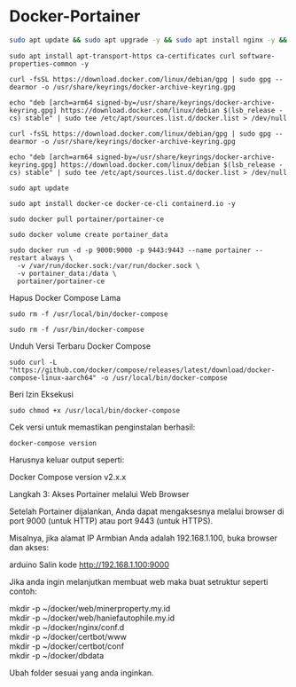 # Docker-Portainer
``` bash
sudo apt update && sudo apt upgrade -y && sudo apt install nginx -y && sudo apt install php php-fpm php-mysqli -y && sudo apt install mariadb-server mariadb-client -y && sudo apt install phpmyadmin -y && sudo apt install vsftpd -y
```
```
sudo apt install apt-transport-https ca-certificates curl software-properties-common -y
```
```
curl -fsSL https://download.docker.com/linux/debian/gpg | sudo gpg --dearmor -o /usr/share/keyrings/docker-archive-keyring.gpg
```
```
echo "deb [arch=arm64 signed-by=/usr/share/keyrings/docker-archive-keyring.gpg] https://download.docker.com/linux/debian $(lsb_release -cs) stable" | sudo tee /etc/apt/sources.list.d/docker.list > /dev/null
```
```
curl -fsSL https://download.docker.com/linux/debian/gpg | sudo gpg --dearmor -o /usr/share/keyrings/docker-archive-keyring.gpg
```
```
echo "deb [arch=arm64 signed-by=/usr/share/keyrings/docker-archive-keyring.gpg] https://download.docker.com/linux/debian $(lsb_release -cs) stable" | sudo tee /etc/apt/sources.list.d/docker.list > /dev/null
```
```
sudo apt update
```
```
sudo apt install docker-ce docker-ce-cli containerd.io -y
```
```
sudo docker pull portainer/portainer-ce
```
```
sudo docker volume create portainer_data
```
```
sudo docker run -d -p 9000:9000 -p 9443:9443 --name portainer --restart always \
  -v /var/run/docker.sock:/var/run/docker.sock \
  -v portainer_data:/data \
  portainer/portainer-ce
```

Hapus Docker Compose Lama
```
sudo rm -f /usr/local/bin/docker-compose
```
```
sudo rm -f /usr/bin/docker-compose
```
Unduh Versi Terbaru Docker Compose
```
sudo curl -L "https://github.com/docker/compose/releases/latest/download/docker-compose-linux-aarch64" -o /usr/local/bin/docker-compose
```
Beri Izin Eksekusi
```
sudo chmod +x /usr/local/bin/docker-compose
```
Cek versi untuk memastikan penginstalan berhasil:
```
docker-compose version
```
<p>Harusnya keluar output seperti:<br>
<p></p>Docker Compose version v2.x.x<br>

<p>Langkah 3: Akses Portainer melalui Web Browser<br>
<p></p>Setelah Portainer dijalankan, Anda dapat mengaksesnya melalui browser di port 9000 (untuk HTTP) atau port 9443 (untuk HTTPS).<br> 
<p>Misalnya, jika alamat IP Armbian Anda adalah 192.168.1.100, buka browser dan akses:</p>

arduino
Salin kode
http://192.168.1.100:9000


<p>Jika anda ingin melanjutkan membuat web maka buat setruktur seperti contoh:</p>
<p>mkdir -p ~/docker/web/minerproperty.my.id<br>
mkdir -p ~/docker/web/haniefautophile.my.id<br>
mkdir -p ~/docker/nginx/conf.d<br>
mkdir -p ~/docker/certbot/www<br>
mkdir -p ~/docker/certbot/conf<br>
mkdir -p ~/docker/dbdata</p>

<p>Ubah folder sesuai yang anda inginkan.</p>
